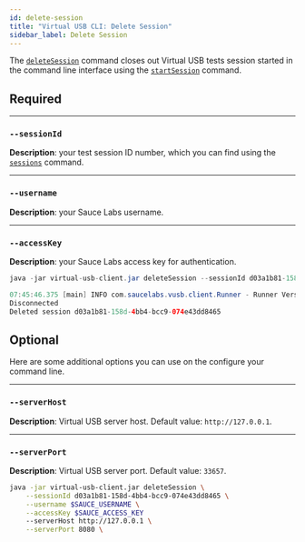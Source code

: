 ```yaml
---
id: delete-session
title: "Virtual USB CLI: Delete Session"
sidebar_label: Delete Session
---
```


The [`deleteSession`](/mobile-apps/features/virtual-usb#close-test) command closes out Virtual USB tests session started in the command line interface using the [`startSession`](/dev/cli/virtual-usb/start-session) command.

## Required

---
### `--sessionId`
__Description__: your test session ID number, which you can find using the [`sessions`](/dev/cli/virtual-usb/find-sessionid) command.

---
### `--username`
__Description__: your Sauce Labs username.

---
### `--accessKey`
__Description__: your Sauce Labs access key for authentication.

```java title="Basic Example (required flags only)"
java -jar virtual-usb-client.jar deleteSession --sessionId d03a1b81-158d-4bb4-bcc9-074e43dd8465 --username $SAUCE_USERNAME --accessKey $SAUCE_ACCESS_KEY
```

```java title="Sample Response"
07:45:46.375 [main] INFO com.saucelabs.vusb.client.Runner - Runner Version 2.0.0
Disconnected
Deleted session d03a1b81-158d-4bb4-bcc9-074e43dd8465
```

## Optional

Here are some additional options you can use on the configure your command line.

---
### `--serverHost`
__Description__: Virtual USB server host. Default value: `http://127.0.0.1`.

---
### `--serverPort`
__Description__: Virtual USB server port. Default value: `33657`.

```bash title="Full Example (includes optional flags)"
java -jar virtual-usb-client.jar deleteSession \
    --sessionId d03a1b81-158d-4bb4-bcc9-074e43dd8465 \
    --username $SAUCE_USERNAME \
    --accessKey $SAUCE_ACCESS_KEY
    --serverHost http://127.0.0.1 \
    --serverPort 8080 \
```
